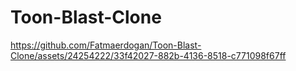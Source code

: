 # Toon-Blast-Clone

https://github.com/Fatmaerdogan/Toon-Blast-Clone/assets/24254222/33f42027-882b-4136-8518-c771098f67ff

